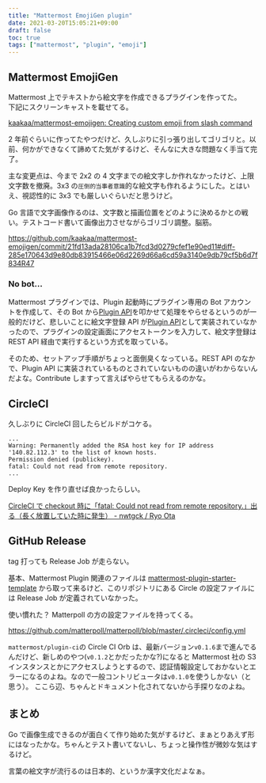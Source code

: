 ```yaml
---
title: "Mattermost EmojiGen plugin"
date: 2021-03-20T15:05:21+09:00
draft: false
toc: true
tags: ["mattermost", "plugin", "emoji"]
---
```


## Mattermost EmojiGen

Mattermost 上でテキストから絵文字を作成できるプラグインを作ってた。  
下記にスクリーンキャストを載せてる。

[kaakaa/mattermost\-emojigen: Creating custom emoji from slash command](https://github.com/kaakaa/mattermost-emojigen#usage)

2 年前ぐらいに作ってたやつだけど、久しぶりに引っ張り出してゴリゴリと。以前、何かができなくて諦めてた気がするけど、そんなに大きな問題なく手当て完了。

主な変更点は、今まで 2x2 の 4 文字までの絵文字しか作れなかったけど、上限文字数を撤廃。3x3 の`圧倒的当事者意識`的な絵文字も作れるようにした。とはいえ、視認性的に 3x3 でも厳しいぐらいだと思うけど。

Go 言語で文字画像作るのは、文字数と描画位置をどのように決めるかとの戦い。テストコード書いて画像出力させながらゴリゴリ調整。脳筋。

https://github.com/kaakaa/mattermost-emojigen/commit/21fd13ada28106ca1b7fcd3d0279cfef1e90ed11#diff-285e170643d9e80db83915466e06d2269d66a6cd59a3140e9db79cf5b6d7f834R47

### No bot...

Mattermost プラグインでは、Plugin 起動時にプラグイン専用の Bot アカウントを作成して、その Bot から[Plugin API](https://developers.mattermost.com/extend/plugins/server/reference/#API)を叩かせて処理をやらせるというのが一般的だけど、悲しいことに絵文字登録 API が[Plugin API](https://developers.mattermost.com/extend/plugins/server/reference/#API)として実装されていなかったので、プラグインの設定画面にアクセストークンを入力して、絵文字登録は REST API 経由で実行するという方式を取っている。

そのため、セットアップ手順がちょっと面倒臭くなっている。REST API のなかで、Plugin API に実装されているものとされていないものの違いがわからないんだよな。Contribute しますって言えばやらせてもらえるのかな。

## CircleCI

久しぶりに CircleCI 回したらビルドがコケる。

```
...
Warning: Permanently added the RSA host key for IP address '140.82.112.3' to the list of known hosts.
Permission denied (publickey).
fatal: Could not read from remote repository.
...
```

Deploy Key を作り直せば良かったらしい。

[CircleCI で checkout 時に「fatal: Could not read from remote repository\.」出る（長く放置していた時に発生） \- nwtgck / Ryo Ota](https://scrapbox.io/nwtgck/CircleCI%E3%81%A7checkout%E6%99%82%E3%81%AB%E3%80%8Cfatal:_Could_not_read_from_remote_repository.%E3%80%8D%E5%87%BA%E3%82%8B%EF%BC%88%E9%95%B7%E3%81%8F%E6%94%BE%E7%BD%AE%E3%81%97%E3%81%A6%E3%81%84%E3%81%9F%E6%99%82%E3%81%AB%E7%99%BA%E7%94%9F%EF%BC%89)

## GitHub Release

tag 打っても Release Job が走らない。

基本、Mattermost Plugin 関連のファイルは [mattermost\-plugin\-starter\-template](https://github.com/mattermost/mattermost-plugin-starter-template) から取って来るけど、このリポジトリにある Circle の設定ファイルには Release Job が定義されていなかった。

使い慣れた？ Matterpoll の方の設定ファイルを持ってくる。

https://github.com/matterpoll/matterpoll/blob/master/.circleci/config.yml

`mattermost/plugin-ci`の Circle CI Orb は、最新バージョン`v0.1.6`まで進んでるんだけど、新しめのやつ(`v0.1.2`とかだったかな?)になると Mattermost 社の S3 インスタンスとかにアクセスしようとするので、認証情報設定しておかないとエラーになるのよね。なので一般コントリビュータは`v0.1.0`を使うしかない（と思う）。
ここら辺、ちゃんとドキュメント化されてないから手探りなのよね。

## まとめ

Go で画像生成できるのが面白くて作り始めた気がするけど、まぁとりあえず形にはなったかな。ちゃんとテスト書いてないし、ちょっと操作性が微妙な気はするけど。

言葉の絵文字が流行るのは日本的、というか漢字文化だよなぁ。
